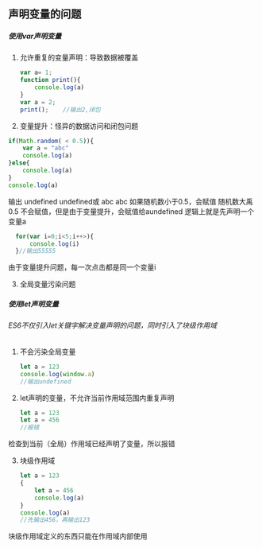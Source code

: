 ## 声明变量的问题
##### 使用var声明变量
1. 允许重复的变量声明：导致数据被覆盖
    ````javascript
    var a= 1;
    function print(){
        console.log(a)
    }
    var a = 2;
    print();    //输出2,闭包

    ````
    
2. 变量提升：怪异的数据访问和闭包问题

````javascript
if(Math.random( < 0.5)){
    var a = "abc"
    console.log(a)
}else{
    console.log(a)
}
console.log(a)
````
输出 undefined undefined或 abc abc
如果随机数小于0.5，会赋值
随机数大禹0.5 不会赋值，但是由于变量提升，会赋值给aundefined
 逻辑上就是先声明一个变量a

 ````javascript
   for(var i=0;i<5;i++>){
       console.log(i)
   }//输出55555
 ````
 由于变量提升问题，每一次点击都是同一个变量i

 3. 全局变量污染问题

##### 使用let声明变量
###### ES6不仅引入let关键字解决变量声明的问题，同时引入了块级作用域
1. 不会污染全局变量
    ````javascript
    let a = 123
    console.log(window.a)
    //输出undefined 
2. let声明的变量，不允许当前作用域范围内重复声明
    ````javascript
    let a = 123
    let a = 456
    //报错

检查到当前（全局）作用域已经声明了变量，所以报错

3. 块级作用域
    ````javascript
    let a = 123
    {
        let a = 456
        console.log(a)
    }
    console.log(a)
    //先输出456，再输出123
块级作用域定义的东西只能在作用域内部使用

